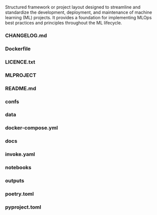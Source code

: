 Structured framework or project layout designed to streamline and standardize the development, deployment, and maintenance of machine learning (ML) projects. 
It provides a foundation for implementing MLOps best practices and principles throughout the ML lifecycle.

### CHANGELOG.md
### Dockerfile
### LICENCE.txt
### MLPROJECT
### README.md
### confs
### data
### docker-compose.yml
### docs
### invoke.yaml
### notebooks
### outputs
### poetry.toml
### pyproject.toml

